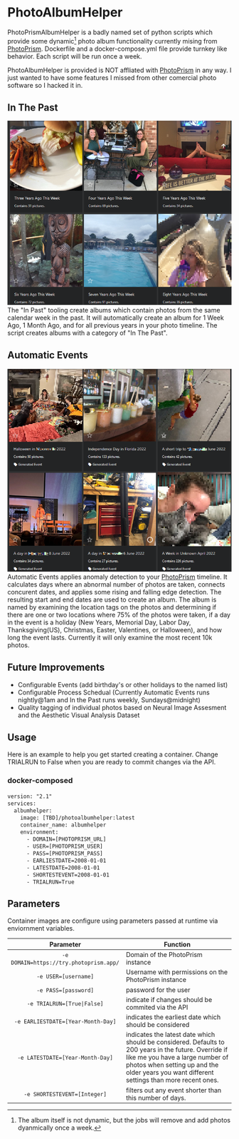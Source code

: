 # PhotoAlbumHelper
 PhotoPrismAlbumHelper is a badly named set of python scripts which provide some dynamic[^1] photo album functionality currently mising from [PhotoPrism](https://www.photoprism.app/).  Dockerfile and a docker-compose.yml file provide turnkey like behavior.  Each script will be run once a week.

PhotoAlbumHelper is provided is NOT affliated with [PhotoPrism](https://www.photoprism.app/) in any way.  I just wanted to have some features I missed from other comercial photo software so I hacked it in.

[^1]: The album itself is not dynamic, but the jobs will remove and add photos dyanmically once a week.

## In The Past
 ![image](InThePast.PNG)
 The "In Past" tooling create albums which contain photos from the same calendar week in the past.  It will automatically create an album for 1 Week Ago, 1 Month Ago, and for all previous years in your photo timeline.  The script creates albums with a category of "In The Past". 


## Automatic Events
 ![image](AutomaticAlbums.PNG)
 Automatic Events applies anomaly detection to your [PhotoPrism](https://www.photoprism.app/) timeline.  It calculates days where an abnormal number of photos are taken, connects concurent dates, and applies some rising and falling edge detection.  The resulting start and end dates are used to create an album.  The album is named by examining the location tags on the photos and determining if there are one or two locations where 75% of the photos were taken, if a day in the event is a holiday (New Years, Memorial Day, Labor Day, Thanksgiving(US), Christmas, Easter, Valentines, or Halloween), and how long the event lasts.  Currently it will only examine the most recent 10k photos.

 ## Future Improvements
 * Configurable Events (add birthday's or other holidays to the named list)
 * Configurable Process Schedual (Currently Automatic Events runs nightly@1am and In the Past runs weekly, Sundays@midnight)
 * Quality tagging of individual photos based on Neural Image Assesment and the Aesthetic Visual Analysis Dataset

## Usage
Here is an example to help you get started creating a container.  Change TRIALRUN to False when you are ready to commit changes via the API.
### docker-composed
```
version: "2.1"
services:
  albumhelper:
    image: [TBD]/photoalbumhelper:latest
    container_name: albumhelper
    environment:
      - DOMAIN=[PHOTOPRISM_URL]
      - USER=[PHOTOPRISM_USER]
      - PASS=[PHOTOPRISM_PASS]
      - EARLIESTDATE=2008-01-01
      - LATESTDATE=2008-01-01
      - SHORTESTEVENT=2008-01-01
      - TRIALRUN=True
```
 ## Parameters
 Container images are configure using parameters passed at runtime via enviornment variables.  

| Parameter | Function |
| :----: | --- |
| `-e DOMAIN=https://try.photoprism.app/` | Domain of the PhotoPrism instance |
| `-e USER=[username]` | Username with permissions on the PhotoPrism instance |
| `-e PASS=[password]` | password for the user |
| `-e TRIALRUN=[True\|False]` | indicate if changes should be commited via the API |
| `-e EARLIESTDATE=[Year-Month-Day]` | indicates the earliest date which should be considered |
| `-e LATESTDATE=[Year-Month-Day]` | indicates the latest date which should be considered.  Defaults to 200 years in the future.  Override if like me you have a large number of photos when setting up and the older years you want different settings than more recent ones. |
| `-e SHORTESTEVENT=[Integer]` | filters out any event shorter than this number of days.   |